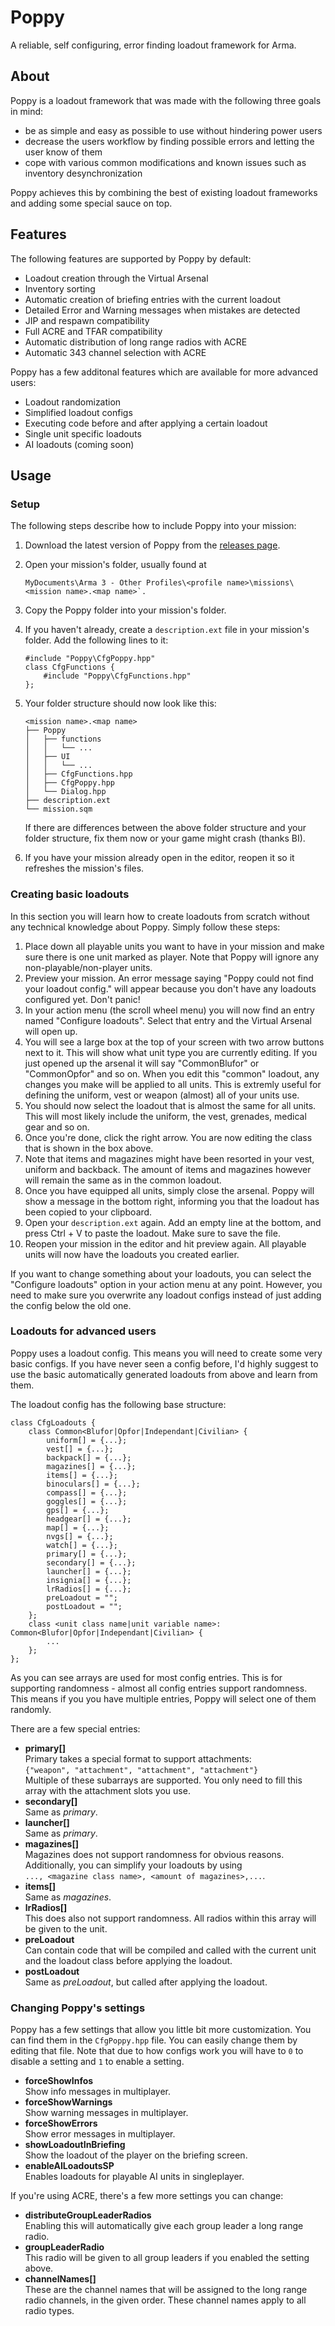 # Poppy
A reliable, self configuring, error finding loadout framework for Arma.

## About
Poppy is a loadout framework that was made with the following three goals in
mind:

- be as simple and easy as possible to use without hindering power users
- decrease the users workflow by finding possible errors and letting the user
  know of them
- cope with various common modifications and known issues such as inventory
  desynchronization

Poppy achieves this by combining the best of existing loadout frameworks and
adding some special sauce on top.

## Features
The following features are supported by Poppy by default:
- Loadout creation through the Virtual Arsenal
- Inventory sorting
- Automatic creation of briefing entries with the current loadout
- Detailed Error and Warning messages when mistakes are detected
- JIP and respawn compatibility
- Full ACRE and TFAR compatibility
- Automatic distribution of long range radios with ACRE
- Automatic 343 channel selection with ACRE

Poppy has a few additonal features which are available for more advanced users:
- Loadout randomization
- Simplified loadout configs
- Executing code before and after applying a certain loadout
- Single unit specific loadouts
- AI loadouts (coming soon)

## Usage

### Setup
The following steps describe how to include Poppy into your mission:

1. Download the latest version of Poppy from the
   [releases page](https://github.com/BaerMitUmlaut/Poppy/releases).
2. Open your mission's folder, usually found at

    ```
    MyDocuments\Arma 3 - Other Profiles\<profile name>\missions\<mission name>.<map name>`.
    ```

3. Copy the Poppy folder into your mission's folder.
4. If you haven't already, create a `description.ext` file in your mission's
   folder. Add the following lines to it:

    ```
    #include "Poppy\CfgPoppy.hpp"
    class CfgFunctions {
        #include "Poppy\CfgFunctions.hpp"
    };
    ```

5. Your folder structure should now look like this:

    ```
    <mission name>.<map name>
    ├── Poppy
    │   ├── functions
    │   │   └── ...
    │   ├── UI
    │   │   └── ...
    │   ├── CfgFunctions.hpp
    │   ├── CfgPoppy.hpp
    │   └── Dialog.hpp
    ├── description.ext
    └── mission.sqm
    ```

   If there are differences between the above folder structure and your folder
   structure, fix them now or your game might crash (thanks BI).
6. If you have your mission already open in the editor, reopen it so it
   refreshes the mission's files.

### Creating basic loadouts
In this section you will learn how to create loadouts from scratch without any
technical knowledge about Poppy. Simply follow these steps:

1. Place down all playable units you want to have in your mission and make sure
   there is one unit marked as player. Note that Poppy will ignore any
   non-playable/non-player units.
2. Preview your mission. An error message saying "Poppy could not find your
   loadout config." will appear because you don't have any loadouts configured
   yet. Don't panic!
3. In your action menu (the scroll wheel menu) you will now find an entry named
   "Configure loadouts". Select that entry and the Virtual Arsenal will open
   up.
4. You will see a large box at the top of your screen with two arrow buttons
   next to it. This will show what unit type you are currently editing. If you
   just opened up the arsenal it will say "CommonBlufor" or "CommonOpfor" and
   so on. When you edit this "common" loadout, any changes you make will be
   applied to all units. This is extremly useful for defining the uniform,
   vest or weapon (almost) all of your units use.
5. You should now select the loadout that is almost the same for all units.
   This will most likely include the uniform, the vest, grenades, medical gear
   and so on.
6. Once you're done, click the right arrow. You are now editing the class that
   is shown in the box above.
7. Note that items and magazines might have been resorted in your vest, uniform
   and backback. The amount of items and magazines however will remain the
   same as in the common loadout.
8. Once you have equipped all units, simply close the arsenal. Poppy will show
   a message in the bottom right, informing you that the loadout has been
   copied to your clipboard.
9. Open your `description.ext` again. Add an empty line at the bottom, and
   press Ctrl + V to paste the loadout. Make sure to save the file.
10. Reopen your mission in the editor and hit preview again. All playable units
    will now have the loadouts you created earlier.

If you want to change something about your loadouts, you can select the
"Configure loadouts" option in your action menu at any point. However, you need
to make sure you overwrite any loadout configs instead of just adding the config
below the old one.

### Loadouts for advanced users
Poppy uses a loadout config. This means you will need to create some very basic
configs. If you have never seen a config before, I'd highly suggest to use the
basic automatically generated loadouts from above and learn from them.

The loadout config has the following base structure:
```
class CfgLoadouts {
    class Common<Blufor|Opfor|Independant|Civilian> {
        uniform[] = {...};
        vest[] = {...};
        backpack[] = {...};
        magazines[] = {...};
        items[] = {...};
        binoculars[] = {...};
        compass[] = {...};
        goggles[] = {...};
        gps[] = {...};
        headgear[] = {...};
        map[] = {...};
        nvgs[] = {...};
        watch[] = {...};
        primary[] = {...};
        secondary[] = {...};
        launcher[] = {...};
        insignia[] = {...};
        lrRadios[] = {...};
        preLoadout = "";
        postLoadout = "";
    };
    class <unit class name|unit variable name>: Common<Blufor|Opfor|Independant|Civilian> {
        ...
    };
};
```

As you can see arrays are used for most config entries. This is for supporting
randomness - almost all config entries support randomness. This means if you
you have multiple entries, Poppy will select one of them randomly.

There are a few special entries:
- **primary[]**  
  Primary takes a special format to support attachments:  
  `{"weapon", "attachment", "attachment", "attachment"}`  
  Multiple of these subarrays are supported. You only need to fill this
  array with the attachment slots you use.
- **secondary[]**  
  Same as *primary*.
- **launcher[]**  
  Same as *primary*.
- **magazines[]**  
  Magazines does not support randomness for obvious reasons. Additionally, you
  can simplify your loadouts by using  
  `..., <magazine class name>, <amount of magazines>,...`.
- **items[]**  
  Same as *magazines*.
- **lrRadios[]**  
  This does also not support randomness. All radios within this array will be
  given to the unit.
- **preLoadout**  
  Can contain code that will be compiled and called with the current unit and
  the loadout class before applying the loadout.
- **postLoadout**  
  Same as *preLoadout*, but called after applying the loadout.

### Changing Poppy's settings
Poppy has a few settings that allow you little bit more customization. You can
find them in the `CfgPoppy.hpp` file. You can easily change them by editing
that file. Note that due to how configs work you will have to `0` to disable a
setting and `1` to enable a setting.
- **forceShowInfos**  
  Show info messages in multiplayer.
- **forceShowWarnings**  
  Show warning messages in multiplayer.
- **forceShowErrors**  
  Show error messages in multiplayer.
- **showLoadoutInBriefing**  
  Show the loadout of the player on the briefing screen.
- **enableAILoadoutsSP**  
  Enables loadouts for playable AI units in singleplayer.

If you're using ACRE, there's a few more settings you can change:
- **distributeGroupLeaderRadios**  
  Enabling this will automatically give each group leader a long range radio.
- **groupLeaderRadio**  
  This radio will be given to all group leaders if you enabled the setting
  above.
- **channelNames[]**  
  These are the channel names that will be assigned to the long range radio
  channels, in the given order. These channel names apply to all radio types.
